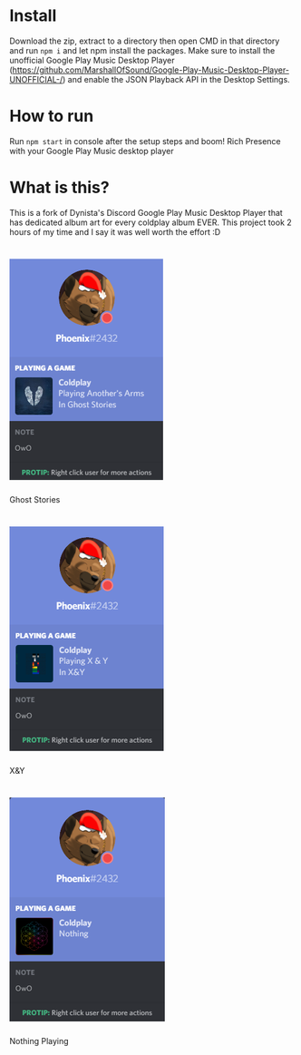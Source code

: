 # Install
Download the zip, extract to a directory then open CMD in that directory and run `npm i` and let npm install the packages.
Make sure to install the unofficial Google Play Music Desktop Player (https://github.com/MarshallOfSound/Google-Play-Music-Desktop-Player-UNOFFICIAL-/) and enable the JSON Playback API in the Desktop Settings.

# How to run
Run `npm start` in console after the setup steps and boom! Rich Presence with your Google Play Music desktop player

# What is this?
This is a fork of Dynista's Discord Google Play Music Desktop Player that has dedicated album art for every coldplay album EVER. 
This project took 2 hours of my time and I say it was well worth the effort :D

# ![work1](https://github.com/Phoenixthedoggo/Discord-Google-Play-Music-Desktop-Player-Coldplay-Fork/blob/Coldplay/pictures/dis1.png)

Ghost Stories

# ![work1](https://github.com/Phoenixthedoggo/Discord-Google-Play-Music-Desktop-Player-Coldplay-Fork/blob/Coldplay/pictures/dis3.png)

X&Y

# ![work1](https://github.com/Phoenixthedoggo/Discord-Google-Play-Music-Desktop-Player-Coldplay-Fork/blob/Coldplay/pictures/dis2.png)

Nothing Playing
